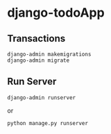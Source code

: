 # django-todoApp


## Transactions

```
django-admin makemigrations
django-admin migrate

```

## Run Server

```
django-admin runserver

```
or

```
python manage.py runserver

```
